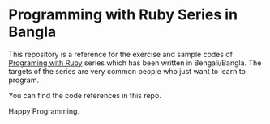 # Programming with Ruby Series in Bangla

This repository is a reference for the exercise and sample codes of [Programing with Ruby](http://www.babar.im/blog/programming/program-ruby-chapter-0-intro.html) series which has been written in Bengali/Bangla. The targets of the series are very common people who just want to learn to program.

You can find the code references in this repo.

Happy Programming.

